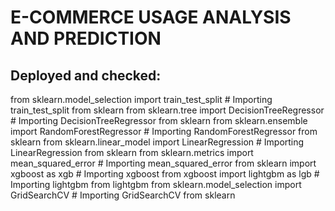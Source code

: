 #  E-COMMERCE USAGE ANALYSIS AND PREDICTION
## Deployed and checked:
from sklearn.model_selection import train_test_split # Importing train_test_split from sklearn
from sklearn.tree import DecisionTreeRegressor # Importing DecisionTreeRegressor from sklearn
from sklearn.ensemble import RandomForestRegressor # Importing RandomForestRegressor from sklearn
from sklearn.linear_model import LinearRegression # Importing LinearRegression from sklearn
from sklearn.metrics import mean_squared_error # Importing mean_squared_error from sklearn
import xgboost as xgb # Importing xgboost from xgboost
import lightgbm as lgb # Importing lightgbm from lightgbm
from sklearn.model_selection import GridSearchCV # Importing GridSearchCV from sklearn
